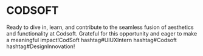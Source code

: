 # CODSOFT
Ready to dive in, learn, and contribute to the seamless fusion of aesthetics and functionality at Codsoft. Grateful for this opportunity and eager to make a meaningful impact!CodSoft hashtag#UIUXIntern hashtag#Codsoft hashtag#DesignInnovation!
